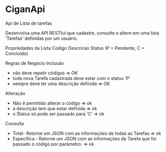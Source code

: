 # CiganApi
Api de Lista de tarefas

Desenvolva uma API RESTful que cadastre, consulte e altere em uma lista 'Tarefas' definidas por um usuário.

Propriedades da Lista
Codigo
Descricao
Status (P = Pendente, C = Concluído)

Regras de Negócio
Inclusão
- não deve repetir códigos => OK
- toda nova Tarefa cadastrada deve estar com o status 'P'
- sempre deve ter uma descrição definida => OK

Alteração
- Não é permitido alterar o código => ok
- a descrição tem que estar definida => ok
- o Status só pode ser passado para 'C' => ok

Consulta
- Total- Retorne um JSON com as informações de todas as Tarefas => ok
- Específica - Retorne um JSON com as informações da Tarefa que foi passado o código por parâmetro. => ok
